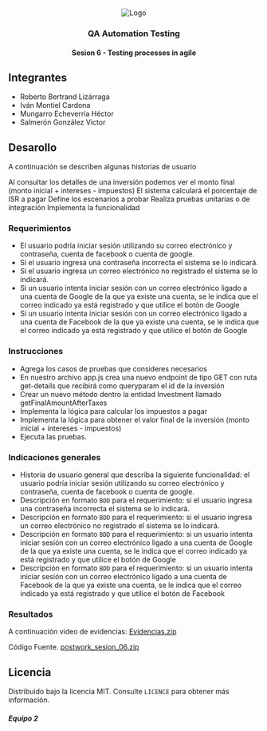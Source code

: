 <!-- PROJECT LOGO -->
<br />
<p align="center">
  <a>
    <img src="https://upload.wikimedia.org/wikipedia/commons/4/43/Cognizant_logo_2022.svg" alt="Logo">
  </a>

<h3 align="center">QA Automation Testing</h3>
<h4 align="center">Sesion 6 - Testing processes in agile</h4>

## Integrantes

* Roberto Bertrand Lizárraga
* Iván Montiel Cardona
* Mungarro Echeverría Héctor
* Salmerón González Victor

## Desarollo
A continuación se describen algunas historias de usuario

Al consultar los detalles de una inversión podemos ver el monto final (monto inicial + intereses - impuestos)
El sistema calculará el porcentaje de ISR a pagar
Define los escenarios a probar
Realiza pruebas unitarias o de integración
Implementa la funcionalidad

### Requerimientos

* El usuario podría iniciar sesión utilizando su correo electrónico y contraseña, cuenta de facebook o cuenta de google.
* Si el usuario ingresa una contraseña incorrecta el sistema se lo indicará.
* Si el usuario ingresa un correo electrónico no registrado el sistema se lo indicará.
* Si un usuario intenta iniciar sesión con un correo electrónico ligado a una cuenta de Google de la que ya existe una cuenta, se le indica que el correo indicado ya está registrado y que utilice el botón de Google
* Si un usuario intenta iniciar sesión con un correo electrónico ligado a una cuenta de Facebook de la que ya existe una cuenta, se le indica que el correo indicado ya está registrado y que utilice el botón de Google

### Instrucciones

* Agrega los casos de pruebas que consideres necesarios
* En nuestro archivo app.js crea una nuevo endpoint de tipo GET con ruta get-details que recibirá como queryparam el id de la inversión
* Crear un nuevo método dentro la entidad Investment llamado getFinalAmountAfterTaxes
* Implementa la lógica para calcular los impuestos a pagar
* Implementa la lógica para obtener el valor final de la inversión (monto inicial + intereses - impuestos)
* Ejecuta las pruebas.

### Indicaciones generales

* Historia de usuario general que describa la siguiente funcionalidad: el usuario podría iniciar sesión utilizando su correo electrónico y contraseña, cuenta de facebook o cuenta de google.
* Descripción en formato `BDD` para el requerimiento: si el usuario ingresa una contraseña incorrecta el sistema se lo indicará.
* Descripción en formato `BDD` para el requerimiento: si el usuario ingresa un correo electrónico no registrado el sistema se lo indicará.
* Descripción en formato `BDD` para el requerimiento: si un usuario intenta iniciar sesión con un correo electrónico ligado a una cuenta de Google de la que ya existe una cuenta, se le indica que el correo indicado ya está registrado y que utilice el botón de Google
* Descripción en formato `BDD` para el requerimiento: si un usuario intenta iniciar sesión con un correo electrónico ligado a una cuenta de Facebook de la que ya existe una cuenta, se le indica que el correo indicado ya está registrado y que utilice el botón de Facebook

### Resultados

A continuación video de evidencias: [Evidencias.zip](https://github.com/victorjair/bedupostwork/raw/master/Sesion%206/Evidencias_Postwork_Sesion_06.mp4)


Código Fuente. [postwork_sesion_06.zip](https://github.com/victorjair/bedupostwork/raw/master/Sesion%206/postwork_sesion_06.zip)



## Licencia
Distribuido bajo la licencia MIT. Consulte `LICENCE` para obtener más información.

##### Equipo 2

